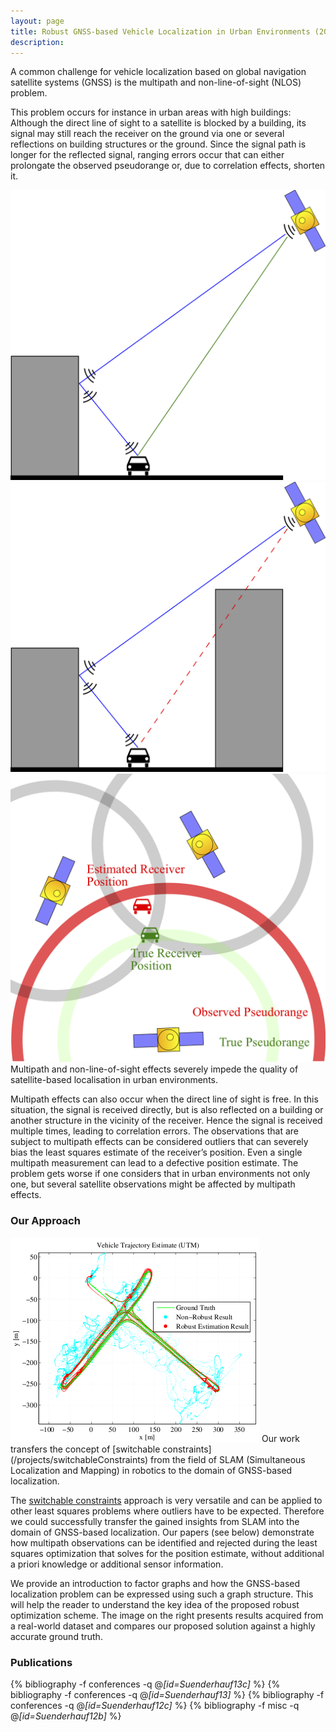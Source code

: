```yaml
---
layout: page
title: Robust GNSS-based Vehicle Localization in Urban Environments (2012-2013)
description:
---
```



A common challenge for vehicle localization based on global navigation satellite systems (GNSS) is the multipath and non-line-of-sight (NLOS) problem.

This problem occurs for instance in urban areas with high buildings: Although the direct line of sight to a satellite is blocked by a building, its signal may still reach the receiver on the ground via one or several reflections on building structures or the ground. Since the signal path is longer for the reflected signal, ranging errors occur that can either prolongate the observed pseudorange or, due to correlation effects, shorten it.

<div class="img_row">
<img class="col one" src="/assets/img/projects/gnss/multipath.png"/>
<img class="col one" src="/assets/img/projects/gnss/nlos.png"/>
<img class="col one" src="/assets/img/projects/gnss/3Sats-outlier.png"/>
</div>
<div class="col three caption">
Multipath and non-line-of-sight effects severely impede the quality of satellite-based localisation in urban environments.
</div>

Multipath effects can also occur when the direct line of sight is free. In this situation, the signal is received directly, but is also reflected on a building or another structure in the vicinity of the receiver. Hence the signal is received multiple times, leading to correlation errors. The observations that are subject to multipath effects can be considered outliers that can severely bias the least squares estimate of the receiver’s position. Even a single multipath measurement can lead to a defective position estimate. The problem gets worse if one considers that in urban environments not only one, but several satellite observations might be affected by multipath effects.


### Our Approach

<img class="right pad20" src="/assets/img/projects/gnss/trajectory.png"/>
Our work transfers the concept of [switchable constraints](/projects/switchableConstraints) from the field of SLAM (Simultaneous Localization and Mapping) in robotics to the domain of GNSS-based localization.

The [switchable constraints](/projects/switchableConstraints) approach is very versatile and can be applied to other least squares problems where outliers have to be expected. Therefore we could successfully transfer the gained insights from SLAM into the domain of GNSS-based localization. Our papers (see below) demonstrate how multipath observations can be identified and rejected during the least squares optimization that solves for the position estimate, without additional a priori knowledge or additional sensor information.

We provide an introduction to factor graphs and how the GNSS-based localization problem can be expressed using such a graph structure. This will help the reader to understand the key idea of the proposed robust optimization scheme. The image on the right presents results acquired from a real-world dataset and compares our proposed solution against a highly accurate ground truth.


### Publications
  {% bibliography -f conferences -q @*[id=Suenderhauf13c]* %}
  {% bibliography -f conferences -q @*[id=Suenderhauf13]* %}
  {% bibliography -f conferences -q @*[id=Suenderhauf12c]* %}
  {% bibliography -f misc -q @*[id=Suenderhauf12b]* %}
